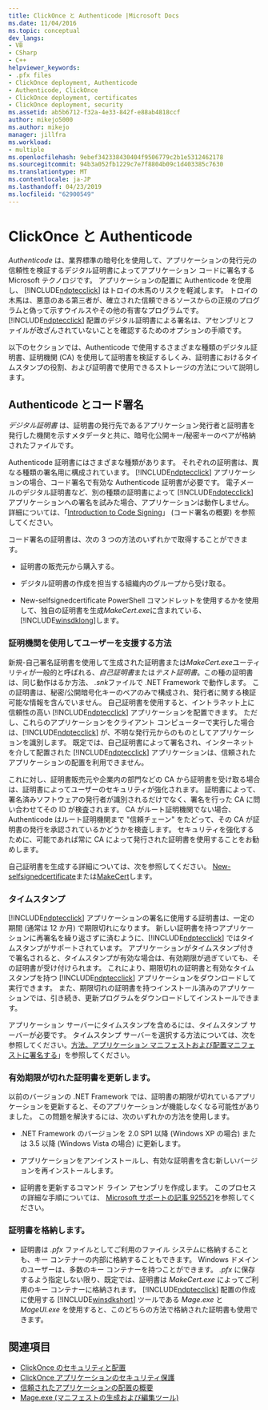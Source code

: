 ```yaml
---
title: ClickOnce と Authenticode |Microsoft Docs
ms.date: 11/04/2016
ms.topic: conceptual
dev_langs:
- VB
- CSharp
- C++
helpviewer_keywords:
- .pfx files
- ClickOnce deployment, Authenticode
- Authenticode, ClickOnce
- ClickOnce deployment, certificates
- ClickOnce deployment, security
ms.assetid: ab5b6712-f32a-4e33-842f-e88ab4818ccf
author: mikejo5000
ms.author: mikejo
manager: jillfra
ms.workload:
- multiple
ms.openlocfilehash: 9ebef342338430404f9506779c2b1e5312462178
ms.sourcegitcommit: 94b3a052fb1229c7e7f8804b09c1d403385c7630
ms.translationtype: MT
ms.contentlocale: ja-JP
ms.lasthandoff: 04/23/2019
ms.locfileid: "62900549"
---
```

# <a name="clickonce-and-authenticode"></a>ClickOnce と Authenticode
*Authenticode* は、業界標準の暗号化を使用して、アプリケーションの発行元の信頼性を検証するデジタル証明書によってアプリケーション コードに署名する Microsoft テクノロジです。 アプリケーションの配置に Authenticode を使用し、 [!INCLUDE[ndptecclick](../deployment/includes/ndptecclick_md.md)] はトロイの木馬のリスクを軽減します。 トロイの木馬は、悪意のある第三者が、確立された信頼できるソースからの正規のプログラムと偽って示すウイルスやその他の有害なプログラムです。 [!INCLUDE[ndptecclick](../deployment/includes/ndptecclick_md.md)] 配置のデジタル証明書による署名は、アセンブリとファイルが改ざんされていないことを確認するためのオプションの手順です。

 以下のセクションでは、Authenticode で使用するさまざまな種類のデジタル証明書、証明機関 (CA) を使用して証明書を検証するしくみ、証明書におけるタイムスタンプの役割、および証明書で使用できるストレージの方法について説明します。

## <a name="authenticode-and-code-signing"></a>Authenticode とコード署名
 *デジタル証明書* は、証明書の発行先であるアプリケーション発行者と証明書を発行した機関を示すメタデータと共に、暗号化公開キー/秘密キーのペアが格納されたファイルです。

 Authenticode 証明書にはさまざまな種類があります。 それぞれの証明書は、異なる種類の署名用に構成されています。 [!INCLUDE[ndptecclick](../deployment/includes/ndptecclick_md.md)] アプリケーションの場合、コード署名で有効な Authenticode 証明書が必要です。 電子メールのデジタル証明書など、別の種類の証明書によって [!INCLUDE[ndptecclick](../deployment/includes/ndptecclick_md.md)] アプリケーションへの署名を試みた場合、アプリケーションは動作しません。 詳細については、「[Introduction to Code Signing](http://go.microsoft.com/fwlink/?LinkId=179452)」 (コード署名の概要) を参照してください。

 コード署名の証明書は、次の 3 つの方法のいずれかで取得することができます。

- 証明書の販売元から購入する。

- デジタル証明書の作成を担当する組織内のグループから受け取る。

- New-selfsignedcertificate PowerShell コマンドレットを使用するかを使用して、独自の証明書を生成*MakeCert.exe*に含まれている、[!INCLUDE[winsdklong](../deployment/includes/winsdklong_md.md)]します。

### <a name="how-using-certificate-authorities-helps-users"></a>証明機関を使用してユーザーを支援する方法
 新規-自己署名証明書を使用して生成された証明書または*MakeCert.exe*ユーティリティが一般的と呼ばれる、*自己証明書*または*テスト証明書*。この種の証明書は、同じ動作はるか方法、 *.snk*ファイルで .NET Framework で動作します。 この証明書は、秘密/公開暗号化キーのペアのみで構成され、発行者に関する検証可能な情報を含んでいません。 自己証明書を使用すると、イントラネット上に信頼性の高い [!INCLUDE[ndptecclick](../deployment/includes/ndptecclick_md.md)] アプリケーションを配置できます。 ただし、これらのアプリケーションをクライアント コンピューターで実行した場合は、[!INCLUDE[ndptecclick](../deployment/includes/ndptecclick_md.md)] が、不明な発行元からのものとしてアプリケーションを識別します。 既定では、自己証明書によって署名され、インターネットを介して配置された [!INCLUDE[ndptecclick](../deployment/includes/ndptecclick_md.md)] アプリケーションは、信頼されたアプリケーションの配置を利用できません。

 これに対し、証明書販売元や企業内の部門などの CA から証明書を受け取る場合は、証明書によってユーザーのセキュリティが強化されます。 証明書によって、署名済みソフトウェアの発行者が識別されるだけでなく、署名を行った CA に問い合わせてその ID が検査されます。 CA がルート証明機関でない場合、Authenticode はルート証明機関まで "信頼チェーン" をたどって、その CA が証明書の発行を承認されているかどうかを検査します。 セキュリティを強化するために、可能であれば常に CA によって発行された証明書を使用することをお勧めします。

 自己証明書を生成する詳細については、次を参照してください。 [New-selfsignedcertificate](https://technet.microsoft.com/itpro/powershell/windows/pkiclient/new-selfsignedcertificate)または[MakeCert](/windows/desktop/SecCrypto/makecert)します。

### <a name="timestamps"></a>タイムスタンプ
 [!INCLUDE[ndptecclick](../deployment/includes/ndptecclick_md.md)] アプリケーションの署名に使用する証明書は、一定の期間 (通常は 12 か月) で期限切れになります。 新しい証明書を持つアプリケーションに再署名を繰り返さずに済むように、[!INCLUDE[ndptecclick](../deployment/includes/ndptecclick_md.md)] ではタイムスタンプがサポートされています。 アプリケーションがタイムスタンプ付きで署名されると、タイムスタンプが有効な場合は、有効期限が過ぎていても、その証明書が受け付けられます。 これにより、期限切れの証明書と有効なタイムスタンプを持つ [!INCLUDE[ndptecclick](../deployment/includes/ndptecclick_md.md)] アプリケーションをダウンロードして実行できます。 また、期限切れの証明書を持つインストール済みのアプリケーションでは、引き続き、更新プログラムをダウンロードしてインストールできます。

 アプリケーション サーバーにタイムスタンプを含めるには、タイムスタンプ サーバーが必要です。 タイムスタンプ サーバーを選択する方法については、次を参照してください。[方法。アプリケーション マニフェストおよび配置マニフェストに署名する](../ide/how-to-sign-application-and-deployment-manifests.md)」を参照してください。

### <a name="update-expired-certificates"></a>有効期限が切れた証明書を更新します。
 以前のバージョンの .NET Framework では、証明書の期限が切れているアプリケーションを更新すると、そのアプリケーションが機能しなくなる可能性がありました。 この問題を解決するには、次のいずれかの方法を使用します。

- .NET Framework のバージョンを 2.0 SP1 以降 (Windows XP の場合) または 3.5 以降 (Windows Vista の場合) に更新します。

- アプリケーションをアンインストールし、有効な証明書を含む新しいバージョンを再インストールします。

- 証明書を更新するコマンド ライン アセンブリを作成します。 このプロセスの詳細な手順については、 [Microsoft サポートの記事 925521](http://go.microsoft.com/fwlink/?LinkId=179454)を参照してください。

### <a name="store-certificates"></a>証明書を格納します。

- 証明書は *.pfx* ファイルとしてご利用のファイル システムに格納することも、キー コンテナーの内部に格納することもできます。 Windows ドメインのユーザーは、多数のキー コンテナーを持つことができます。 *.pfx* に保存するよう指定しない限り、既定では、証明書は *MakeCert.exe* によってご利用のキー コンテナーに格納されます。 [!INCLUDE[ndptecclick](../deployment/includes/ndptecclick_md.md)] 配置の作成に使用する [!INCLUDE[winsdkshort](../debugger/debug-interface-access/includes/winsdkshort_md.md)] ツールである *Mage.exe* と *MageUI.exe* を使用すると、このどちらの方法で格納された証明書も使用できます。

## <a name="see-also"></a>関連項目
- [ClickOnce のセキュリティと配置](../deployment/clickonce-security-and-deployment.md)
- [ClickOnce アプリケーションのセキュリティ保護](../deployment/securing-clickonce-applications.md)
- [信頼されたアプリケーションの配置の概要](../deployment/trusted-application-deployment-overview.md)
- [Mage.exe (マニフェストの生成および編集ツール)](/dotnet/framework/tools/mage-exe-manifest-generation-and-editing-tool)